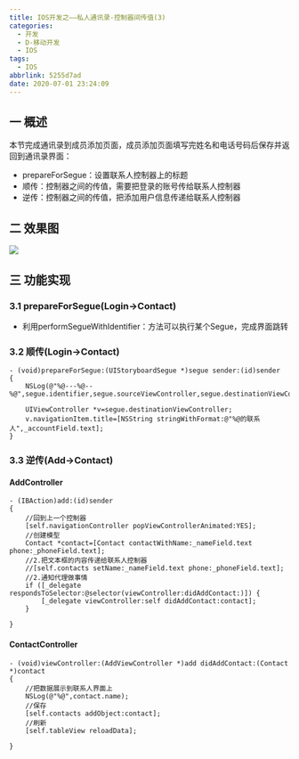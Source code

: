 ```yaml
---
title: IOS开发之——私人通讯录-控制器间传值(3)
categories:
  - 开发
  - D-移动开发
  - IOS
tags:
  - IOS
abbrlink: 5255d7ad
date: 2020-07-01 23:24:09
---
```

## 一 概述

本节完成通讯录到成员添加页面，成员添加页面填写完姓名和电话号码后保存并返回到通讯录界面：

* prepareForSegue：设置联系人控制器上的标题
* 顺传：控制器之间的传值，需要把登录的账号传给联系人控制器
* 逆传：控制器之间的传值，把添加用户信息传递给联系人控制器

<!--more-->

## 二 效果图

![][1]

## 三 功能实现

### 3.1 prepareForSegue(Login->Contact)

* 利用performSegueWithIdentifier：方法可以执行某个Segue，完成界面跳转


### 3.2 顺传(Login->Contact)

```
- (void)prepareForSegue:(UIStoryboardSegue *)segue sender:(id)sender
{
    NSLog(@"%@---%@--%@",segue.identifier,segue.sourceViewController,segue.destinationViewController);
    
    UIViewController *v=segue.destinationViewController;
    v.navigationItem.title=[NSString stringWithFormat:@"%@的联系人",_accountField.text];
}
```

### 3.3 逆传(Add->Contact)
#### AddController
```
- (IBAction)add:(id)sender
{
    //回到上一个控制器
    [self.navigationController popViewControllerAnimated:YES];
    //创建模型
    Contact *contact=[Contact contactWithName:_nameField.text phone:_phoneField.text];
    //2.把文本框的内容传递给联系人控制器
    //[self.contacts setName:_nameField.text phone:_phoneField.text];
    //2.通知代理做事情
    if ([_delegate respondsToSelector:@selector(viewController:didAddContact:)]) {
        [_delegate viewController:self didAddContact:contact];
    }
    
}
```

#### ContactController

```
- (void)viewController:(AddViewController *)add didAddContact:(Contact *)contact
{
    //把数据展示到联系人界面上
    NSLog(@"%@",contact.name);
    //保存
    [self.contacts addObject:contact];
    //刷新
    [self.tableView reloadData];
    
}
```


[1]:https://cdn.staticaly.com/gh/PGzxc/CDN/master/blog-ios/ios-sirentongxunlu-chuanzhi.gif